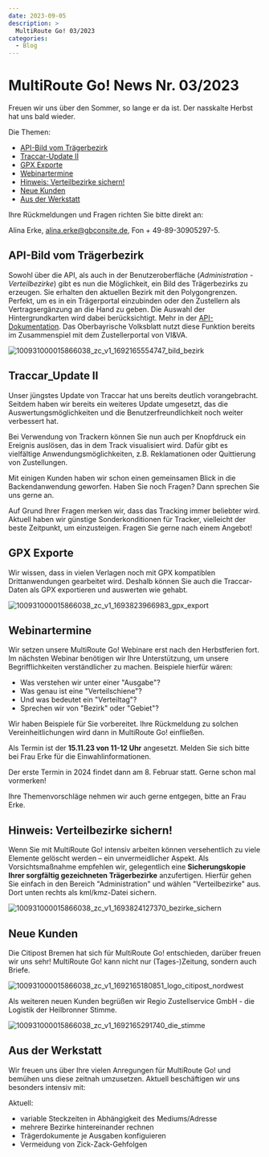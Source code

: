 ```yaml
---
date: 2023-09-05
description: >
  MultiRoute Go! 03/2023
categories:
  - Blog
---
```


# MultiRoute Go! News Nr. 03/2023

Freuen wir uns über den Sommer, so lange er da ist. Der nasskalte Herbst hat uns bald wieder.


Die Themen:

- [API-Bild vom Trägerbezirk](https://go.multiroute.de/handbuch/blog/2023/09/05/multiroute-go-news-nr-032023/#api-bild-vom-tragerbezirk)
- [Traccar-Update II](https://go.multiroute.de/handbuch/blog/2023/09/05/multiroute-go-news-nr-032023/#traccar_update-ii)
- [GPX Exporte](https://go.multiroute.de/handbuch/blog/2023/09/05/multiroute-go-news-nr-032023/#gpx-exporte)
- [Webinartermine](https://go.multiroute.de/handbuch/blog/2023/09/05/multiroute-go-news-nr-032023/#webinartermine)
- [Hinweis: Verteilbezirke sichern!](https://go.multiroute.de/handbuch/blog/2023/09/05/multiroute-go-news-nr-032023/#hinweis-verteilbezirke-sichern)
- [Neue Kunden](https://go.multiroute.de/handbuch/blog/2023/09/05/multiroute-go-news-nr-032023/#neue-kunden)
- [Aus der Werkstatt](https://go.multiroute.de/handbuch/blog/2023/09/05/multiroute-go-news-nr-032023/#aus-der-werkstatt)
<!-- more -->
Ihre Rückmeldungen und Fragen richten Sie bitte direkt an:

Alina Erke, alina.erke@gbconsite.de, Fon + 49-89-30905297-5.

## API-Bild vom Trägerbezirk

Sowohl über die API, als auch in der Benutzeroberfläche (*Administration - Verteilbezirke*) gibt es nun die Möglichkeit, ein Bild des Trägerbezirks zu erzeugen. Sie erhalten den aktuellen Bezirk mit den Polygongrenzen. 
Perfekt, um es in ein Trägerportal einzubinden oder den Zustellern als Vertragsergänzung an die Hand zu geben.
Die Auswahl der Hintergrundkarten wird dabei berücksichtigt. Mehr in der [API-Dokumentation](https://go.multiroute.de/handbuch/routen/#gebiete-als-bild-exportieren-gebietskarten).
Das Oberbayrische Volksblatt nutzt diese Funktion bereits im Zusammenspiel mit dem Zustellerportal von VI&VA.

![100931000015866038_zc_v1_1692165554747_bild_bezirk](https://github.com/gbconsite/MultiRoute-Go/assets/99329016/61cd09d7-1a58-4de2-a0a0-508d11e44082)


## Traccar_Update II

Unser jüngstes Update von Traccar hat uns bereits deutlich vorangebracht. Seitdem haben wir bereits ein weiteres Update umgesetzt, das die Auswertungsmöglichkeiten und die Benutzerfreundlichkeit noch weiter verbessert hat.

Bei Verwendung von Trackern können Sie nun auch per Knopfdruck ein Ereignis auslösen, das in dem Track visualisiert wird. Dafür gibt es vielfältige Anwendungsmöglichkeiten, z.B. Reklamationen oder Quittierung von Zustellungen.

Mit einigen Kunden haben wir schon einen gemeinsamen Blick in die Backendanwendung geworfen. Haben Sie noch Fragen? Dann sprechen Sie uns gerne an.

Auf Grund Ihrer Fragen merken wir, dass das Tracking immer beliebter wird. Aktuell haben wir günstige Sonderkonditionen für Tracker, vielleicht der beste Zeitpunkt, um einzusteigen. Fragen Sie gerne nach einem Angebot!


## GPX Exporte
Wir wissen, dass in vielen Verlagen noch mit GPX kompatiblen Drittanwendungen gearbeitet wird. Deshalb können Sie auch die Traccar-Daten als GPX exportieren und auswerten wie gehabt.

![100931000015866038_zc_v1_1693823966983_gpx_export](https://github.com/gbconsite/MultiRoute-Go/assets/99329016/4f3430c7-4928-41bc-b088-9af96f5acbfb)


## Webinartermine

Wir setzen unsere MultiRoute Go! Webinare erst nach den Herbstferien fort. Im nächsten Webinar benötigen wir Ihre Unterstützung, um unsere Begrifflichkeiten verständlicher zu machen. Beispiele hierfür wären: 

- Was verstehen wir unter einer "Ausgabe"?
- Was genau ist eine "Verteilschiene"? 
- Und was bedeutet ein "Verteiltag"?
- Sprechen wir von "Bezirk" oder "Gebiet"?

Wir haben Beispiele für Sie vorbereitet. Ihre Rückmeldung zu solchen Vereinheitlichungen wird dann in MultiRoute Go! einfließen.


Als Termin ist der **15.11.23 von 11-12 Uhr** angesetzt. Melden Sie sich bitte bei Frau Erke für die Einwahlinformationen.


Der erste Termin in 2024 findet dann am 8. Februar statt. Gerne schon mal vormerken!

Ihre Themenvorschläge nehmen wir auch gerne entgegen, bitte an Frau Erke.


## Hinweis: Verteilbezirke sichern!

Wenn Sie mit MultiRoute Go! intensiv arbeiten können versehentlich zu viele Elemente gelöscht werden – ein unvermeidlicher Aspekt. Als Vorsichtsmaßnahme empfehlen wir, gelegentlich eine **Sicherungskopie Ihrer sorgfältig gezeichneten Trägerbezirke** anzufertigen. Hierfür gehen Sie einfach in den Bereich "Administration" und wählen "Verteilbezirke" aus. Dort unten rechts als kml/kmz-Datei sichern.

![100931000015866038_zc_v1_1693824127370_bezirke_sichern](https://github.com/gbconsite/MultiRoute-Go/assets/99329016/2060fb10-8131-4ab2-ba57-98712f010e8c)


## Neue Kunden

Die Citipost Bremen hat sich für MultiRoute Go! entschieden, darüber freuen wir uns sehr! MultiRoute Go! kann nicht nur (Tages-)Zeitung, sondern auch Briefe.

![100931000015866038_zc_v1_1692165180851_logo_citipost_nordwest](https://github.com/gbconsite/MultiRoute-Go/assets/99329016/6a83fadd-715d-4e94-b21f-fd995a10d838)

Als weiteren neuen Kunden begrüßen wir Regio Zustellservice GmbH - die Logistik der Heilbronner Stimme.

![100931000015866038_zc_v1_1692165291740_die_stimme](https://github.com/gbconsite/MultiRoute-Go/assets/99329016/2973e2df-caea-46a0-9dc8-5e4619f9b65c)


## Aus der Werkstatt

Wir freuen uns über Ihre vielen Anregungen für MultiRoute Go! und bemühen uns diese zeitnah umzusetzen. Aktuell beschäftigen wir uns besonders intensiv mit:

Aktuell:

- variable Steckzeiten in Abhängigkeit des Mediums/Adresse
- mehrere Bezirke hintereinander rechnen
- Trägerdokumente je Ausgaben konfiguieren
- Vermeidung von Zick-Zack-Gehfolgen

